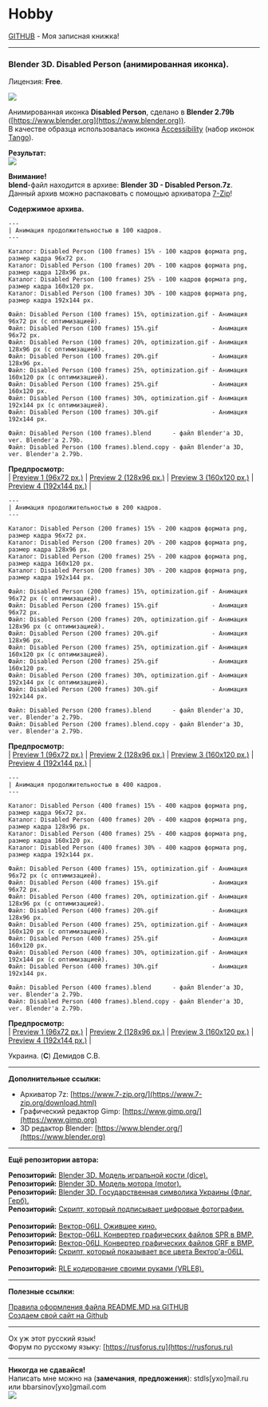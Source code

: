 # Hobby
[GITHUB](https://github.com) - Моя записная книжка!

<hr>

### Blender 3D. Disabled Person (анимированная иконка).

Лицензия: **Free**.

![](https://github.com/drilnet/blender3d-disabled-person/blob/master/UA.png)

Анимированная иконка **Disabled Person**, сделано в **Blender 2.79b** ([https://www.blender.org](https://www.blender.org)).
<br>
В качестве образца использовалась иконка [Accessibility](https://github.com/drilnet/blender3d-disabled-person/blob/master/Tango%20icon%20(example)/Accessibility.png) (набор иконок [Tango](https://ru.wikipedia.org/wiki/Tango_Desktop_Project)).

**Результат:**
<br>
![](https://github.com/drilnet/blender3d-disabled-person/blob/master/Preview%20GIF/Disabled%20Person%20(100%20frames)%2015%25%2C%20optimization.gif)

**Внимание!**
<br>
**blend**-файл находится в архиве: **Blender 3D - Disabled Person.7z**.
<br>
Данный архив можно распаковать с помощью архиватора [7-Zip](https://www.7-zip.org/download.html)!

**Содержимое архива.**

```
---
| Анимация продолжительностью в 100 кадров.
---

Каталог: Disabled Person (100 frames) 15% - 100 кадров формата png, размер кадра 96x72 px.
Каталог: Disabled Person (100 frames) 20% - 100 кадров формата png, размер кадра 128x96 px.
Каталог: Disabled Person (100 frames) 25% - 100 кадров формата png, размер кадра 160x120 px.
Каталог: Disabled Person (100 frames) 30% - 100 кадров формата png, размер кадра 192x144 px.

Файл: Disabled Person (100 frames) 15%, optimization.gif - Анимация 96x72 px (с оптимизацией).
Файл: Disabled Person (100 frames) 15%.gif               - Анимация 96x72 px.
Файл: Disabled Person (100 frames) 20%, optimization.gif - Анимация 128x96 px (с оптимизацией).
Файл: Disabled Person (100 frames) 20%.gif               - Анимация 128x96 px.
Файл: Disabled Person (100 frames) 25%, optimization.gif - Анимация 160x120 px (с оптимизацией).
Файл: Disabled Person (100 frames) 25%.gif               - Анимация 160x120 px.
Файл: Disabled Person (100 frames) 30%, optimization.gif - Анимация 192x144 px (с оптимизацией).
Файл: Disabled Person (100 frames) 30%.gif               - Анимация 192x144 px.

Файл: Disabled Person (100 frames).blend      - файл Blender'а 3D, ver. Blender'а 2.79b.
Файл: Disabled Person (100 frames).blend.copy - файл Blender'а 3D, ver. Blender'а 2.79b.
```

**Предпросмотр:**
<br>
| [Preview 1 (96x72 px.)](https://github.com/drilnet/blender3d-disabled-person/blob/master/Preview%20GIF/Disabled%20Person%20(100%20frames)%2015%25%2C%20optimization.gif)
| [Preview 2 (128x96 px.)](https://github.com/drilnet/blender3d-disabled-person/blob/master/Preview%20GIF/Disabled%20Person%20(100%20frames)%2020%25%2C%20optimization.gif)
| [Preview 3 (160x120 px.)](https://github.com/drilnet/blender3d-disabled-person/blob/master/Preview%20GIF/Disabled%20Person%20(100%20frames)%2025%25%2C%20optimization.gif)
| [Preview 4 (192x144 px.)](https://github.com/drilnet/blender3d-disabled-person/blob/master/Preview%20GIF/Disabled%20Person%20(100%20frames)%2030%25%2C%20optimization.gif) |

```
---
| Анимация продолжительностью в 200 кадров.
---

Каталог: Disabled Person (200 frames) 15% - 200 кадров формата png, размер кадра 96x72 px.
Каталог: Disabled Person (200 frames) 20% - 200 кадров формата png, размер кадра 128x96 px.
Каталог: Disabled Person (200 frames) 25% - 200 кадров формата png, размер кадра 160x120 px.
Каталог: Disabled Person (200 frames) 30% - 200 кадров формата png, размер кадра 192x144 px.

Файл: Disabled Person (200 frames) 15%, optimization.gif - Анимация 96x72 px (с оптимизацией).
Файл: Disabled Person (200 frames) 15%.gif               - Анимация 96x72 px.
Файл: Disabled Person (200 frames) 20%, optimization.gif - Анимация 128x96 px (с оптимизацией).
Файл: Disabled Person (200 frames) 20%.gif               - Анимация 128x96 px.
Файл: Disabled Person (200 frames) 25%, optimization.gif - Анимация 160x120 px (с оптимизацией).
Файл: Disabled Person (200 frames) 25%.gif               - Анимация 160x120 px.
Файл: Disabled Person (200 frames) 30%, optimization.gif - Анимация 192x144 px (с оптимизацией).
Файл: Disabled Person (200 frames) 30%.gif               - Анимация 192x144 px.

Файл: Disabled Person (200 frames).blend      - файл Blender'а 3D, ver. Blender'а 2.79b.
Файл: Disabled Person (200 frames).blend.copy - файл Blender'а 3D, ver. Blender'а 2.79b.
```

**Предпросмотр:**
<br>
| [Preview 1 (96x72 px.)](https://github.com/drilnet/blender3d-disabled-person/blob/master/Preview%20GIF/Disabled%20Person%20(200%20frames)%2015%25%2C%20optimization.gif)
| [Preview 2 (128x96 px.)](https://github.com/drilnet/blender3d-disabled-person/blob/master/Preview%20GIF/Disabled%20Person%20(200%20frames)%2020%25%2C%20optimization.gif)
| [Preview 3 (160x120 px.)](https://github.com/drilnet/blender3d-disabled-person/blob/master/Preview%20GIF/Disabled%20Person%20(200%20frames)%2025%25%2C%20optimization.gif)
| [Preview 4 (192x144 px.)](https://github.com/drilnet/blender3d-disabled-person/blob/master/Preview%20GIF/Disabled%20Person%20(200%20frames)%2030%25%2C%20optimization.gif) |

```
---
| Анимация продолжительностью в 400 кадров.
---

Каталог: Disabled Person (400 frames) 15% - 400 кадров формата png, размер кадра 96x72 px.
Каталог: Disabled Person (400 frames) 20% - 400 кадров формата png, размер кадра 128x96 px.
Каталог: Disabled Person (400 frames) 25% - 400 кадров формата png, размер кадра 160x120 px.
Каталог: Disabled Person (400 frames) 30% - 400 кадров формата png, размер кадра 192x144 px.

Файл: Disabled Person (400 frames) 15%, optimization.gif - Анимация 96x72 px (с оптимизацией).
Файл: Disabled Person (400 frames) 15%.gif               - Анимация 96x72 px.
Файл: Disabled Person (400 frames) 20%, optimization.gif - Анимация 128x96 px (с оптимизацией).
Файл: Disabled Person (400 frames) 20%.gif               - Анимация 128x96 px.
Файл: Disabled Person (400 frames) 25%, optimization.gif - Анимация 160x120 px (с оптимизацией).
Файл: Disabled Person (400 frames) 25%.gif               - Анимация 160x120 px.
Файл: Disabled Person (400 frames) 30%, optimization.gif - Анимация 192x144 px (с оптимизацией).
Файл: Disabled Person (400 frames) 30%.gif               - Анимация 192x144 px.

Файл: Disabled Person (400 frames).blend      - файл Blender'а 3D, ver. Blender'а 2.79b.
Файл: Disabled Person (400 frames).blend.copy - файл Blender'а 3D, ver. Blender'а 2.79b.
```

**Предпросмотр:**
<br>
| [Preview 1 (96x72 px.)](https://github.com/drilnet/blender3d-disabled-person/blob/master/Preview%20GIF/Disabled%20Person%20(400%20frames)%2015%25%2C%20optimization.gif)
| [Preview 2 (128x96 px.)](https://github.com/drilnet/blender3d-disabled-person/blob/master/Preview%20GIF/Disabled%20Person%20(400%20frames)%2020%25%2C%20optimization.gif)
| [Preview 3 (160x120 px.)](https://github.com/drilnet/blender3d-disabled-person/blob/master/Preview%20GIF/Disabled%20Person%20(400%20frames)%2025%25%2C%20optimization.gif)
| [Preview 4 (192x144 px.)](https://github.com/drilnet/blender3d-disabled-person/blob/master/Preview%20GIF/Disabled%20Person%20(400%20frames)%2030%25%2C%20optimization.gif) |

Украина. (**C**) Демидов С.В.

<hr>

**Дополнительные ссылки:**
* Архиватор 7z: [https://www.7-zip.org/](https://www.7-zip.org/download.html)
* Графический редактор Gimp: [https://www.gimp.org/](https://www.gimp.org)
* 3D редактор Blender: [https://www.blender.org/](https://www.blender.org)

<hr>

**Ещё репозитории автора:**

**Репозиторий:** [Blender 3D. Модель игральной кости (dice).](https://github.com/drilnet/blender3d-dice2)
<br>
**Репозиторий:** [Blender 3D. Модель мотора (motor).](https://github.com/drilnet/blender3d-motor)
<br>
**Репозиторий:** [Blender 3D. Государственная символика Украины (Флаг, Герб).](https://github.com/drilnet/blender3d-ukrainian-symbols)
<br>
**Репозиторий:** [Скрипт, который подписывает цифровые фотографии.](https://github.com/drilnet/programming-perl-signature-images)
<br>
<br>
**Репозиторий:** [Вектор-06Ц. Ожившее кино.](https://github.com/drilnet/vector-06c-kino)
<br>
**Репозиторий:** [Вектор-06Ц. Конвертер графических файлов SPR в BMP.](https://github.com/drilnet/vector-06c-spr2bmp)
<br>
**Репозиторий:** [Вектор-06Ц. Конвертер графических файлов GRF в BMP.](https://github.com/drilnet/vector-06c-grf2bmp)
<br>
**Репозиторий:** [Скрипт, который показывает все цвета Вектор'а-06Ц.](https://github.com/drilnet/vector-06c-color256)
<br>
<br>
**Репозиторий:** [RLE кодирование своими руками (VRLE8).](https://github.com/drilnet/rle)

<hr>

**Полезные ссылки:**

[Правила оформления файла README.MD на GITHUB](https://github.com/OlgaVlasova/markdown-doc/blob/master/README.md#SpecialSymbol)
<br>
[Создаем свой сайт на Github](https://www.youtube.com/watch?v=05nLdIVfSRU)

<hr>

Ох уж этот русский язык!
<br>
Форум по русскому языку: [https://rusforus.ru](https://rusforus.ru)

<hr>

**Никогда не сдавайся!**
<br>
Написать мне можно на (**замечания**, **предложения**): stdls[ухо]mail.ru или bbarsinov[ухо]gmail.com
<br>
![](https://github.com/drilnet/blender3d-disabled-person/blob/master/Preview%20GIF/Disabled%20Person%20(mini).gif)
